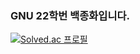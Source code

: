 ### GNU 22학번 백종화입니다.
[![Solved.ac
프로필](http://mazassumnida.wtf/api/generate_badge?boj=qor0530&c=c)](https://solved.ac/)
